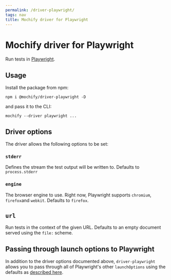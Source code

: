 ```yaml
---
permalink: /driver-playwright/
tags: nav
title: Mochify driver for Playwright
---
```

# Mochify driver for Playwright

Run tests in [Playwright][web].

[web]: https://playwright.dev

## Usage

Install the package from npm:

```
npm i @mochify/driver-playwright -D
```

and pass it to the CLI:

```
mochify --driver playwright ...
```

## Driver options

The driver allows the following options to be set:

### `stderr`

Defines the stream the test output will be written to. Defaults to `process.stderr`

### `engine`

The browser engine to use.
Right now, Playwright supports `chromium`, `firefox`and `webkit`.
Defaults to `firefox`.

## `url`

Run tests in the context of the given URL.
Defaults to an empty document served using the `file:` scheme.

## Passing through launch options to Playwright

In addition to the driver options documented above, `driver-playwright` allows you to pass through all of Playwright's other `launchOptions` using the defaults as [described here][launch-options].

[launch-options]: https://playwright.dev/docs/api/class-browsertype#browser-type-launch
